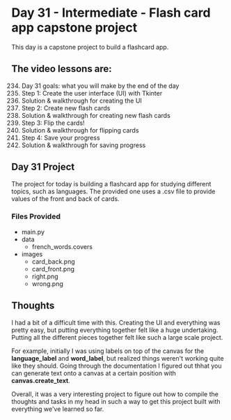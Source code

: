 # Day 31 - Intermediate - Flash card app capstone project
This day is a capstone project to build a flashcard app.

## The video lessons are:
234. Day 31 goals: what you will make by the end of the day
235. Step 1: Create the user interface (UI) with Tkinter
236. Solution & walkthrough for creating the UI
237. Step 2: Create new flash cards
238. Solution & walkthrough for creating new flash cards
239. Step 3: Flip the cards!
240. Solution & walkthrough for flipping cards
241. Step 4: Save your progress
242. Solution & walkthrough for saving progress


## Day 31 Project
The project for today is building a flashcard app for studying different topics, such as languages. The provided one uses a .csv file to provide values of the front and back of cards. 

### Files Provided
- main.py
- data
    - french_words.covers
- images
    - card_back.png
    - card_front.png
    - right.png
    - wrong.png

## Thoughts
I had a bit of a difficult time with this. Creating the UI and everything was pretty easy, but putting everything together felt like a huge undertaking. Putting all the different pieces together felt like such a large scale project. 

For example, initially I was using labels on top of the canvas for the **language_label** and **word_label**, but realized things weren't working quite like they should. Going through the documentation I figured out thhat you can generate text onto a canvas at a certain position with **canvas.create_text**. 

Overall, it was a very interesting project to figure out how to compile the thoughts and tasks in my head in such a way to get this project built with everything we've learned so far. 